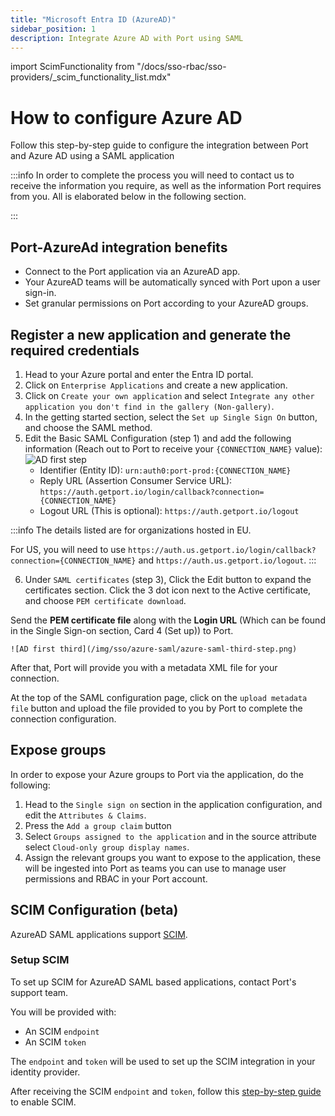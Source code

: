 ```yaml
---
title: "Microsoft Entra ID (AzureAD)"
sidebar_position: 1
description: Integrate Azure AD with Port using SAML
---
```


import ScimFunctionality from "/docs/sso-rbac/sso-providers/_scim_functionality_list.mdx"

# How to configure Azure AD

Follow this step-by-step guide to configure the integration between Port and Azure AD using a SAML application

:::info
In order to complete the process you will need to contact us to receive the information you require, as well as the information Port requires from you. All is elaborated below in the following section.

:::

## Port-AzureAd integration benefits

- Connect to the Port application via an AzureAD app.
- Your AzureAD teams will be automatically synced with Port upon a user sign-in.
- Set granular permissions on Port according to your AzureAD groups.

## Register a new application and generate the required credentials

1. Head to your Azure portal and enter the Entra ID portal.
2. Click on `Enterprise Applications` and create a new application.
3. Click on `Create your own application` and select `Integrate any other application you don't find in the gallery (Non-gallery)`.
4. In the getting started section, select the `Set up Single Sign On` button, and choose the SAML method.
5. Edit the Basic SAML Configuration (step 1) and add the following information (Reach out to Port to receive your `{CONNECTION_NAME}` value):
    ![AD first step](/img/sso/azure-saml/azure-saml-first-step.png)
    * Identifier (Entity ID): `urn:auth0:port-prod:{CONNECTION_NAME}`
    * Reply URL (Assertion Consumer Service URL): `https://auth.getport.io/login/callback?connection={CONNECTION_NAME}`
    * Logout URL (This is optional): `https://auth.getport.io/logout`

:::info
The details listed are for organizations hosted in EU.

For US, you will need to use `https://auth.us.getport.io/login/callback?connection={CONNECTION_NAME}` and `https://auth.us.getport.io/logout`.
:::

6. Under `SAML certificates` (step 3), Click the Edit button to expand the certificates section. Click the 3 dot icon next to the Active certificate, and choose `PEM certificate download`.

Send the **PEM certificate file** along with the **Login URL** (Which can be found in the Single Sign-on section, Card 4 (Set up)) to Port.

    ![AD first third](/img/sso/azure-saml/azure-saml-third-step.png)

After that, Port will provide you with a metadata XML file for your connection.

At the top of the SAML configuration page, click on the `upload metadata file` button and upload the file provided to you by Port to complete the connection configuration.

## Expose groups

In order to expose your Azure groups to Port via the application, do the following:
1. Head to the `Single sign on` section in the application configuration, and edit the `Attributes & Claims`.
2. Press the `Add a group claim` button
3. Select `Groups assigned to the application` and in the source attribute select `Cloud-only group display names`.
4. Assign the relevant groups you want to expose to the application, these will be ingested into Port as teams you can use to manage user permissions and RBAC in your Port account.

## SCIM Configuration (beta)

AzureAD SAML applications support [SCIM](https://auth0.com/docs/authenticate/protocols/scim). 

<ScimFunctionality/>

### Setup SCIM

To set up SCIM for AzureAD SAML based applications, contact Port's support team.

You will be provided with:

- An SCIM `endpoint`
- An SCIM `token`

 The `endpoint` and `token` will be used to set up the SCIM integration in your identity provider.

After receiving the SCIM `endpoint` and `token`, follow this [step-by-step guide](https://auth0.com/docs/authenticate/protocols/scim/inbound-scim-for-azure-ad-saml-connections#configure-scim-in-azure-ad-for-saml-apps) to enable SCIM.
